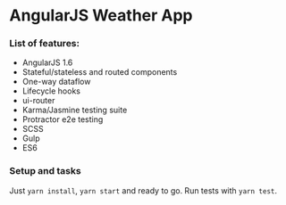# AngularJS Weather App

### List of features:

- AngularJS 1.6
- Stateful/stateless and routed components
- One-way dataflow
- Lifecycle hooks
- ui-router
- Karma/Jasmine testing suite
- Protractor e2e testing
- SCSS
- Gulp
- ES6

### Setup and tasks

Just `yarn install`, `yarn start` and ready to go.
Run tests with `yarn test`.